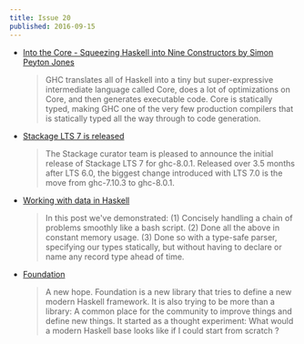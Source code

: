 ```yaml
---
title: Issue 20
published: 2016-09-15
---
```


- [Into the Core - Squeezing Haskell into Nine Constructors by Simon Peyton Jones](https://www.youtube.com/watch?v=uR_VzYxvbxg)

  > GHC translates all of Haskell into a tiny but super-expressive intermediate language called Core, does a lot of optimizations on Core, and then generates executable code. Core is statically typed, making GHC one of the very few production compilers that is statically typed all the way through to code generation.

- [Stackage LTS 7 is released](http://juhp.blogspot.com/2016/09/stackage-lts-7-is-released.html)

  > The Stackage curator team is pleased to announce the initial release of Stackage LTS 7 for ghc-8.0.1. Released over 3.5 months after LTS 6.0, the biggest change introduced with LTS 7.0 is the move from ghc-7.10.3 to ghc-8.0.1.

- [Working with data in Haskell](https://www.fpcomplete.com/blog/2016/09/data-haskell)

  > In this post we've demonstrated: (1) Concisely handling a chain of problems smoothly like a bash script. (2) Done all the above in constant memory usage. (3) Done so with a type-safe parser, specifying our types statically, but without having to declare or name any record type ahead of time.

- [Foundation](http://tab.snarc.org/posts/haskell/2016-09-09-foundation.html)

  > A new hope. Foundation is a new library that tries to define a new modern Haskell framework. It is also trying to be more than a library: A common place for the community to improve things and define new things. It started as a thought experiment: What would a modern Haskell base looks like if I could start from scratch ?
